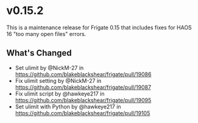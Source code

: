 # v0.15.2

This is a maintenance release for Frigate 0.15 that includes fixes for HAOS 16 \"too many open files\" errors.

## What's Changed
* Set ulimit by @NickM-27 in https://github.com/blakeblackshear/frigate/pull/19086
* Fix ulimit setting by @NickM-27 in https://github.com/blakeblackshear/frigate/pull/19087
* Fix ulimit script by @hawkeye217 in https://github.com/blakeblackshear/frigate/pull/19095
* Set ulimit with Python by @hawkeye217 in https://github.com/blakeblackshear/frigate/pull/19105
